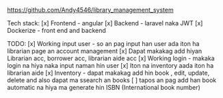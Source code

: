 https://github.com/Andy4546/library_management_system

Tech stack: 
[x] Frontend - angular
[x] Backend - laravel naka JWT 
[x] Dockerize - front end and backend 

TODO:
[x] Working input user - so an pag input han user ada iton ha librarian page
	an account management 
[x] Dapat makakag add hiyan Librarian acc, borrower acc, librarian aide acc
[x] Working login - makaka login na hiya naka input naman hin user 
[x] Iton na inventory aada iton ha librarian aide
[x] Inventory - dapat makakag add hin book , edit, update, delete and also 
	dapat ma ssearch an books 
[ ] tapos an pag add han book automatic na hiya ma generate hin ISBN 
  (International book number)